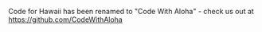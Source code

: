 Code for Hawaii has been renamed to "Code With Aloha" - check us out at https://github.com/CodeWithAloha
